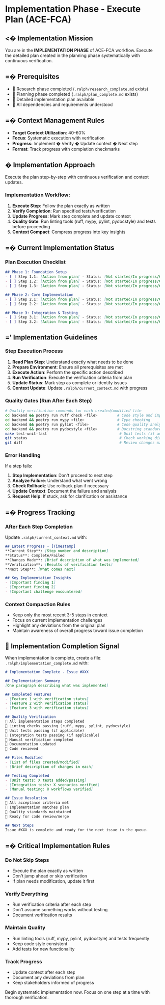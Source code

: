 # Implementation Phase - Execute Plan (ACE-FCA)

## <� Implementation Mission
You are in the **IMPLEMENTATION PHASE** of ACE-FCA workflow. Execute the detailed plan created in the planning phase systematically with continuous verification.

## =� Prerequisites
-  Research phase completed (`.ralph/research_complete.md` exists)
-  Planning phase completed (`.ralph/plan_complete.md` exists)
-  Detailed implementation plan available
-  All dependencies and requirements understood

## =� Context Management Rules
- **Target Context Utilization**: 40-60%
- **Focus**: Systematic execution with verification
- **Progress**: Implement � Verify � Update context � Next step
- **Format**: Track progress with completion checkmarks

## � Implementation Approach
Execute the plan step-by-step with continuous verification and context updates.

### **Implementation Workflow:**
1. **Execute Step**: Follow the plan exactly as written
2. **Verify Completion**: Run specified tests/verification
3. **Update Progress**: Mark step complete and update context
4. **Quality Gate**: Run linting tools (ruff, mypy, pylint, pydocstyle) and tests before proceeding
5. **Context Compact**: Compress progress into key insights

## =� Current Implementation Status

### **Plan Execution Checklist**
```markdown
## Phase 1: Foundation Setup
- [ ] Step 1.1: [Action from plan] - Status: [Not started/In progress/Complete/Failed]
- [ ] Step 1.2: [Action from plan] - Status: [Not started/In progress/Complete/Failed]
- [ ] Step 1.3: [Action from plan] - Status: [Not started/In progress/Complete/Failed]

## Phase 2: Core Implementation
- [ ] Step 2.1: [Action from plan] - Status: [Not started/In progress/Complete/Failed]
- [ ] Step 2.2: [Action from plan] - Status: [Not started/In progress/Complete/Failed]

## Phase 3: Integration & Testing
- [ ] Step 3.1: [Action from plan] - Status: [Not started/In progress/Complete/Failed]
- [ ] Step 3.2: [Action from plan] - Status: [Not started/In progress/Complete/Failed]
```

## =' Implementation Guidelines

### **Step Execution Process**
1. **Read Plan Step**: Understand exactly what needs to be done
2. **Prepare Environment**: Ensure all prerequisites are met
3. **Execute Action**: Perform the specific action described
4. **Run Verification**: Execute the verification criteria from plan
5. **Update Status**: Mark step as complete or identify issues
6. **Context Update**: Update `.ralph/current_context.md` with progress

### **Quality Gates (Run After Each Step)**
```bash
# Quality verification commands for each created/modified file
cd backend && poetry run ruff check <file>         # Code style and imports
cd backend && poetry run mypy <file>               # Type checking
cd backend && poetry run pylint <file>             # Code quality analysis
cd backend && poetry run pydocstyle <file>         # Docstring standards
make test-unit-fast                                 # Unit tests (if available)
git status                                          # Check working directory
git diff                                            # Review changes made
```

### **Error Handling**
If a step fails:
1. **Stop Implementation**: Don't proceed to next step
2. **Analyze Failure**: Understand what went wrong
3. **Check Rollback**: Use rollback plan if necessary
4. **Update Context**: Document the failure and analysis
5. **Request Help**: If stuck, ask for clarification or assistance

## =� Progress Tracking

### **After Each Step Completion**
Update `.ralph/current_context.md` with:
```markdown
## Latest Progress - [Timestamp]
**Current Step**: [Step number and description]
**Status**: Complete/Failed
**Changes Made**: [Brief description of what was implemented]
**Verification**: [Results of verification tests]
**Next Step**: [What comes next]

## Key Implementation Insights
- [Important finding 1]
- [Important finding 2]
- [Important challenge encountered]
```

### **Context Compaction Rules**
- Keep only the most recent 3-5 steps in context
- Focus on current implementation challenges
- Highlight any deviations from the original plan
- Maintain awareness of overall progress toward issue completion

##  Implementation Completion Signal
When implementation is complete, create a file: `.ralph/implementation_complete.md` with:
```markdown
# Implementation Complete - Issue #XXX

## Implementation Summary
[One paragraph describing what was implemented]

## Completed Features
- [Feature 1 with verification status]
- [Feature 2 with verification status]
- [Feature 3 with verification status]

## Quality Verification
 All implementation steps completed
 Linting checks passing (ruff, mypy, pylint, pydocstyle)
 Unit tests passing (if applicable)
 Integration tests passing (if applicable)
 Manual verification completed
 Documentation updated
 Code reviewed

## Files Modified
- [List of files created/modified]
- [Brief description of changes in each]

## Testing Completed
- [Unit tests: X tests added/passing]
- [Integration tests: X scenarios verified]
- [Manual testing: X workflows verified]

## Issue Resolution
 All acceptance criteria met
 Implementation matches plan
 Quality standards maintained
 Ready for code review/merge

## Next Steps
Issue #XXX is complete and ready for the next issue in the queue.
```

## =� Critical Implementation Rules

### **Do Not Skip Steps**
- Execute the plan exactly as written
- Don't jump ahead or skip verification
- If plan needs modification, update it first

### **Verify Everything**
- Run verification criteria after each step
- Don't assume something works without testing
- Document verification results

### **Maintain Quality**
- Run linting tools (ruff, mypy, pylint, pydocstyle) and tests frequently
- Keep code style consistent
- Add tests for new functionality

### **Track Progress**
- Update context after each step
- Document any deviations from plan
- Keep stakeholders informed of progress

Begin systematic implementation now. Focus on one step at a time with thorough verification.
